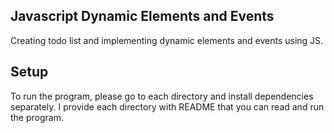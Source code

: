 ## Javascript Dynamic Elements and Events

Creating todo list and implementing dynamic elements and events using JS.

## Setup
To run the program, please go to each directory and install dependencies separately. I provide each directory with README that you can read and run the program.

